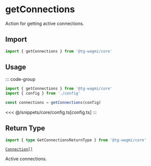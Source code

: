 # getConnections

Action for getting active connections.

## Import

```ts
import { getConnections } from '@tg-wagmi/core'
```

## Usage

::: code-group
```ts [index.ts]
import { getConnections } from '@tg-wagmi/core'
import { config } from './config'

const connections = getConnections(config)
```
<<< @/snippets/core/config.ts[config.ts]
:::

## Return Type

```ts
import { type GetConnectionsReturnType } from '@tg-wagmi/core'
```

[`Connection[]`](/core/api/createConfig#connection)

Active connections.
